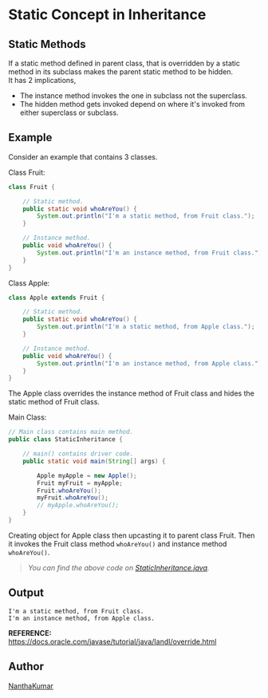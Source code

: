 # Static Concept in Inheritance
  
  
## Static Methods
If a static method defined in parent class, that is overridden by a static method
in its subclass makes the parent static method to be hidden.  
It has 2 implications,
- The instance method invokes the one in subclass not the superclass.
- The hidden method gets invoked depend on where it's invoked from either superclass
or subclass.
  
  
## Example
Consider an example that contains 3 classes.
  
Class Fruit:
```java
class Fruit {

    // Static method.
    public static void whoAreYou() {
        System.out.println("I'm a static method, from Fruit class.");
    }

    // Instance method.
    public void whoAreYou() {
        System.out.println("I'm an instance method, from Fruit class.");
    }
}
```
  
Class Apple:
```java
class Apple extends Fruit {

    // Static method.
    public static void whoAreYou() {
        System.out.println("I'm a static method, from Apple class.");
    }

    // Instance method.
    public void whoAreYou() {
        System.out.println("I'm an instance method, from Apple class.");
    }    
}
```
The Apple class overrides the instance method of Fruit class and hides the static
method of Fruit class.
  
Main Class:
```java
// Main class contains main method.
public class StaticInheritance {

    // main() contains driver code.
    public static void main(String[] args) {

        Apple myApple = new Apple();
        Fruit myFruit = myApple;
        Fruit.whoAreYou();
        myFruit.whoAreYou();
        // myApple.whoAreYou();
    }
}
```
Creating object for Apple class then upcasting it to parent class Fruit. Then it
invokes the Fruit class method `whoAreYou()` and instance method `whoAreYou()`.
  
> *You can find the above code on [StaticInheritance.java](StaticInheritance.java).*
  
  
## Output
```
I'm a static method, from Fruit class.
I'm an instance method, from Apple class.
```
  
**REFERENCE:** https://docs.oracle.com/javase/tutorial/java/IandI/override.html
  
## Author
[NanthaKumar](https://github.com/nknantha "NanthaKumar's Profile")

